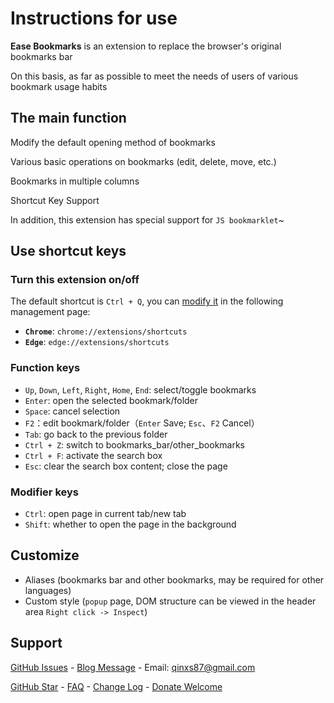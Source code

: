# Instructions for use

**Ease Bookmarks** is an extension to replace the browser's original bookmarks bar

On this basis, as far as possible to meet the needs of users of various bookmark usage habits

## The main function

Modify the default opening method of bookmarks

Various basic operations on bookmarks (edit, delete, move, etc.)

Bookmarks in multiple columns

Shortcut Key Support

In addition, this extension has special support for `JS bookmarklet`~

## Use shortcut keys

### Turn this extension on/off

The default shortcut is `Ctrl + Q`, you can 
<a class="btn" href="chrome://extensions/shortcuts">modify it</a>
 in the following management page:
- **`Chrome`**: `chrome://extensions/shortcuts`
- **`Edge`**: `edge://extensions/shortcuts`

<!-- - Firefox: `about:addons` -> Extensions -> Settings Icons -> Manage Extension Shortcuts -->

### Function keys

- `Up`, `Down`, `Left`, `Right`, `Home`, `End`: select/toggle bookmarks
- `Enter`: open the selected bookmark/folder
- `Space`: cancel selection
- `F2`：edit bookmark/folder（`Enter` Save; `Esc`、`F2` Cancel）
- `Tab`: go back to the previous folder
- `Ctrl + Z`: switch to bookmarks\_bar/other\_bookmarks
- `Ctrl + F`: activate the search box
- `Esc`: clear the search box content; close the page

### Modifier keys

- `Ctrl`: open page in current tab/new tab
- `Shift`: whether to open the page in the background

## Customize

- Aliases (bookmarks bar and other bookmarks, may be required for other languages)
- Custom style (`popup` page, DOM structure can be viewed in the header area `Right click -> Inspect`)

## Support

[GitHub Issues](https://github.com/qinxs/Ease-Bookmarks/issues) - 
[Blog Message](https://7bxing.com/posts/beb3fd2a/) - 
Email: qinxs87@gmail.com

[GitHub Star](https://github.com/qinxs/Ease-Bookmarks "If it's convenient, give a Star, thanks!") - 
[FAQ](https://github.com/qinxs/Ease-Bookmarks/wiki/常见问题（FAQ）) - 
[Change Log](https://github.com/qinxs/Ease-Bookmarks/blob/master/ChangeLog.md) - 
[Donate Welcome](https://7bxing.com/donate/)
